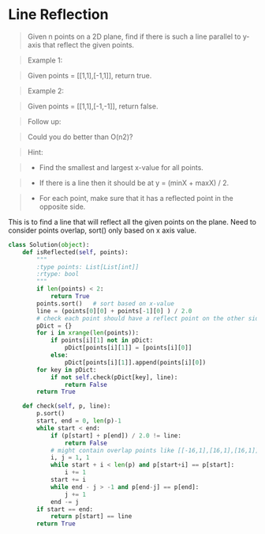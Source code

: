 # Line Reflection

> Given n points on a 2D plane, find if there is such a line parallel to y-axis that reflect the given points.

> Example 1:

> Given points = [[1,1],[-1,1]], return true.

> Example 2:

> Given points = [[1,1],[-1,-1]], return false.

> Follow up:

> Could you do better than O(n2)?

> Hint:

> * Find the smallest and largest x-value for all points.

> * If there is a line then it should be at y = (minX + maxX) / 2.

> * For each point, make sure that it has a reflected point in the opposite side.

This is to find a line that will reflect all the given points on the plane. Need to consider points overlap, sort() only based on x axis value.

```Python
class Solution(object):
    def isReflected(self, points):
        """
        :type points: List[List[int]]
        :rtype: bool
        """
        if len(points) < 2:
            return True
        points.sort()   # sort based on x-value
        line = (points[0][0] + points[-1][0] ) / 2.0
        # check each point should have a reflect point on the other side of line
        pDict = {}
        for i in xrange(len(points)):
            if points[i][1] not in pDict:
                pDict[points[i][1]] = [points[i][0]]
            else:
                pDict[points[i][1]].append(points[i][0])
        for key in pDict:
            if not self.check(pDict[key], line):
                return False
        return True

    def check(self, p, line):
        p.sort()
        start, end = 0, len(p)-1
        while start < end:
            if (p[start] + p[end]) / 2.0 != line:
                return False
            # might contain overlap points like [[-16,1],[16,1],[16,1]]
            i, j = 1, 1
            while start + i < len(p) and p[start+i] == p[start]:
                i += 1
            start += i
            while end - j > -1 and p[end-j] == p[end]:
                j += 1
            end -= j
        if start == end:
            return p[start] == line
        return True
```

